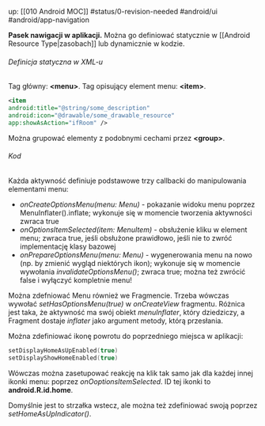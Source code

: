 up: [[010 Android MOC]]
#status/0-revision-needed 
#android/ui 
#android/app-navigation

**Pasek nawigacji w aplikacji.**
Można go definiować statycznie w [[Android Resource Type|zasobach]] lub dynamicznie w kodzie. 

###### Definicja statyczna w XML-u
Tag główny: __\<menu>__.
Tag opisujący element menu: __\<item>__.
```xml
<item 
android:title="@string/some_description"
android:icon="@drawable/some_drawable_resource"
app:showAsAction="ifRoom" />
```
Można grupować elementy z podobnymi cechami przez __\<group>__.

###### Kod
Każda aktywność definiuje podstawowe trzy callbacki do manipulowania elementami menu:

- _onCreateOptionsMenu(menu: Menu)_ - pokazanie widoku menu poprzez MenuInflater().inflate; wykonuje się w momencie tworzenia aktywności zwraca true
- _onOptionsItemSelected(item: MenuItem)_ - obsłużenie kliku w element menu; zwraca true, jeśli obsłużone prawidłowo, jeśli nie to zwróć implementację klasy bazowej
- _onPrepareOptionsMenu(menu: Menu)_ - wygenerowania menu na nowo (np. by zmienić wygląd niektórych ikon); wykonuje się w momencie wywołania _invalidateOptionsMenu()_; zwraca true; można też zwrócić false i wyłączyć kompletnie menu!


Można zdefniować Menu również we Fragmencie. Trzeba wówczas wywołać _setHasOptionsMenu(true)_ w _onCreateView_ fragmentu.
Różnica jest taka, że aktywność ma swój obiekt _menuInflater_, który dziedziczy, a Fragment dostaje _inflater_ jako argument metody, którą przesłania.

Można zdefiniować ikonę powrotu do poprzedniego miejsca w aplikacji: 
```kotlin
setDisplayHomeAsUpEnabled(true) 
setDisplayShowHomeEnabled(true)
```
Wówczas można zasetupować reakcję na klik tak samo jak dla każdej innej ikonki menu: poprzez *onOoptionsItemSelected*. ID tej ikonki to **android.R.id.home**.

Domyślnie jest to strzałka wstecz, ale można też zdefiniować swoją poprzez *setHomeAsUpIndicator()*.